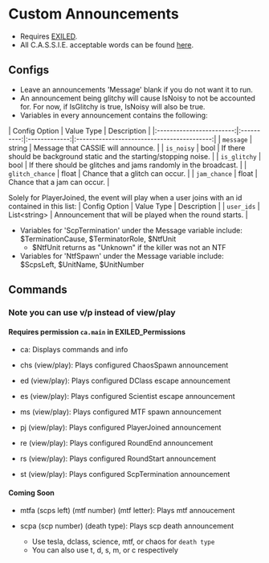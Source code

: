# Custom Announcements
- Requires [EXILED](https://github.com/galaxy119/EXILED/).
- All C.A.S.S.I.E. acceptable words can be found [here](https://pastebin.com/rpMuRYNn).

## Configs
- Leave an announcements 'Message' blank if you do not want it to run.
- An announcement being glitchy will cause IsNoisy to not be accounted for. For now, if IsGlitchy is true, IsNoisy will also be true.
- Variables in every announcement contains the following:

| Config Option | Value Type | Description |
|:------------------------:|:----------:|:-------------:|:------------------------------------------:|
| `message` | string | Message that CASSIE will announce. |
| `is_noisy` | bool | If there should be background static and the starting/stopping noise. |
| `is_glitchy` | bool | If there should be glitches and jams randomly in the broadcast. |
| `glitch_chance` | float | Chance that a glitch can occur. |
| `jam_chance` | float | Chance that a jam can occur. |


Solely for PlayerJoined, the event will play when a user joins with an id contained in this list:
| Config Option | Value Type | Description |
| `user_ids` | List\<string\> | Announcement that will be played when the round starts. |


- Variables for 'ScpTermination' under the Message variable include: $TerminationCause, $TerminatorRole, $NtfUnit
	- $NtfUnit returns as "Unknown" if the killer was not an NTF
- Variables for 'NtfSpawn' under the Message variable include: $ScpsLeft, $UnitName, $UnitNumber

## Commands
### Note you can use v/p instead of view/play
#### Requires permission `ca.main` in EXILED_Permissions
- ca: Displays commands and info

- chs (view/play): Plays configured ChaosSpawn announcement

- ed (view/play): Plays configured DClass escape announcement

- es (view/play): Plays configured Scientist escape announcement

- ms (view/play): Plays configured MTF spawn announcement

- pj (view/play): Plays configured PlayerJoined announcement

- re (view/play): Plays configured RoundEnd announcement

- rs (view/play): Plays configured RoundStart announcement

- st (view/play): Plays configured ScpTermination announcement


#### Coming Soon
- mtfa (scps left) (mtf number) (mtf letter): Plays mtf annoucement

- scpa (scp number) (death type): Plays scp death announcement
    - Use tesla, dclass, science, mtf, or chaos for `death type`
    - You can also use t, d, s, m, or c respectively
